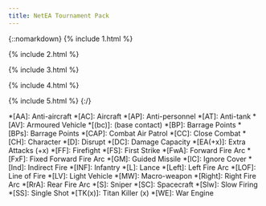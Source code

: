 ```yaml
---
title: NetEA Tournament Pack
---
```

{::nomarkdown}
{% include 1.html %}

{% include 2.html %}

{% include 3.html %}

{% include 4.html %}

{% include 5.html %}
{:/}

*[AA]: Anti-aircraft
*[AC]: Aircraft
*[AP]: Anti-personnel
*[AT]: Anti-tank
*[AV]: Armoured Vehicle
*[(bc)]: (base contact)
*[BP]: Barrage Points
*[BPs]: Barrage Points
*[CAP]: Combat Air Patrol
*[CC]: Close Combat
*[CH]: Character
*[D]: Disrupt
*[DC]: Damage Capacity
*[EA(+x)]: Extra Attacks (+x)
*[FF]: Firefight
*[FS]: First Strike
*[FwA]: Forward Fire Arc
*[FxF]: Fixed Forward Fire Arc
*[GM]: Guided Missile
*[IC]: Ignore Cover
*[Ind]: Indirect Fire
*[INF]: Infantry
*[L]: Lance
*[Left]: Left Fire Arc
*[LOF]: Line of Fire
*[LV]: Light Vehicle
*[MW]: Macro-weapon
*[Right]: Right Fire Arc
*[RrA]: Rear Fire Arc
*[S]: Sniper
*[SC]: Spacecraft
*[Slw]: Slow Firing
*[SS]: Single Shot
*[TK(x)]: Titan Killer (x)
*[WE]: War Engine